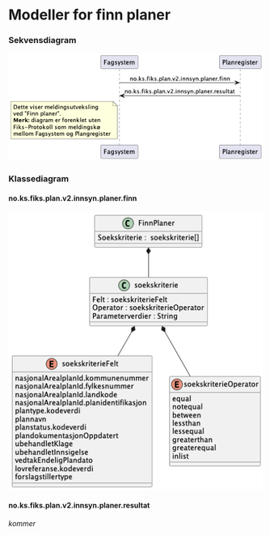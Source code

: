# Modeller for finn planer

### Sekvensdiagram
![sekvensdiagram](sekvensdiagram-meldingsutveksling.png)

### Klassediagram
#### no.ks.fiks.plan.v2.innsyn.planer.finn

![inn-melding](inn-melding.png)

#### no.ks.fiks.plan.v2.innsyn.planer.resultat

*kommer*